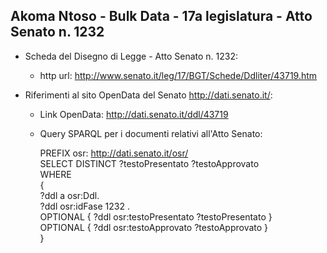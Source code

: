 ## Akoma Ntoso - Bulk Data - 17a legislatura - Atto Senato n. 1232 ##

* Scheda del Disegno di Legge - Atto Senato n. 1232:
	* http url: http://www.senato.it/leg/17/BGT/Schede/Ddliter/43719.htm

* Riferimenti al sito OpenData del Senato http://dati.senato.it/:
	* Link OpenData: http://dati.senato.it/ddl/43719
	* Query SPARQL per i documenti relativi all'Atto Senato:

        PREFIX osr: <http://dati.senato.it/osr/>  
		SELECT DISTINCT ?testoPresentato ?testoApprovato  
		WHERE  
		{  
		    ?ddl a osr:Ddl.  
		    ?ddl osr:idFase 1232 .  
		    OPTIONAL { ?ddl osr:testoPresentato ?testoPresentato }  
		    OPTIONAL { ?ddl osr:testoApprovato ?testoApprovato }  
		}
		